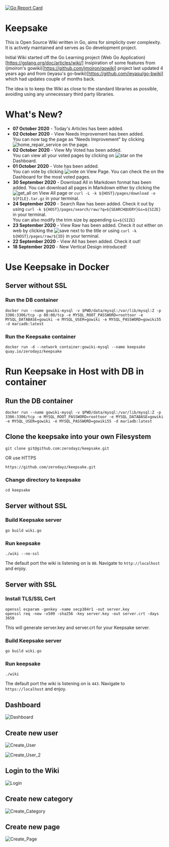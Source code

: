 [![Go Report Card](https://goreportcard.com/badge/github.com/zerodayz/keepsake)](https://goreportcard.com/report/github.com/zerodayz/keepsake)

# Keepsake
This is Open Source Wiki written in Go, aims for simplicity over complexity. It is actively maintained and serves as Go development project.

Initial Wiki started off the Go Learning project (Web Go Application)[https://golang.org/doc/articles/wiki/]
Insipiration of some features from (jmoiron's gowiki)[https://github.com/jmoiron/gowiki] project last updated 4 years ago and from (ieyasu's go-bwiki)[https://github.com/ieyasu/go-bwiki] which had updates couple of months back.

The idea is to keep the Wiki as close to the standard libraries as possible, avoiding using any unnecessary third party libraries.

# What's New?
- **07 October 2020** - Today's Articles has been added.
- **02 October 2020** - View Needs Improvement has been added.  
You can now tag the page as "Needs Improvement" by clicking ![home_repair_service](lib/icons/home_repair_service-24px.svg) on the page. 
- **02 October 2020** - View My Voted has been added.  
You can view all your voted pages by clicking on ![star](lib/icons/star-24px.svg) on the Dashboard. 
- **01 October 2020** - Vote has been added.  
You can vote by clicking ![vote](lib/icons/thumb_up_alt-24px.svg) on View Page. You can check the on the Dashboard for the most voted pages. 
- **30 September 2020** - Download All in Markdown format has been added. 
You can download all pages in Markdown either by clicking the ![get_all](lib/icons/get_app-24px.svg) on View All page or `curl -L -k ${HOST}/pages/download -o ${FILE}.tar.gz` in your terminal. 
- **24 September 2020** - Search Raw has been added. 
Check it out by using `curl -k ${HOST}/pages/search/raw/?q=${SEARCHQUERY}&s=${SIZE}` in your terminal.  
You can also modify the trim size by appending `&s=${SIZE}` 
- **23 September 2020** - View Raw has been added. 
Check it out either on web by clicking the ![save](lib/icons/save-24px.svg) next to the title or using `curl -k ${HOST}/pages/raw/${ID}` in your terminal. 
- **22 September 2020** - View All has been added. Check it out! 
- **18 September 2020** - New Vertical Design introduced!

# Use Keepsake in Docker
## Server without SSL
### Run the DB container
```
docker run --name gowiki-mysql -v $PWD/data/mysql:/var/lib/mysql:Z -p 3306:3306/tcp -p 80:80/tcp -e MYSQL_ROOT_PASSWORD=roottoor -e MYSQL_DATABASE=gowiki -e MYSQL_USER=gowiki -e MYSQL_PASSWORD=gowiki55 -d mariadb:latest
```
### Run the Keepsake container
```
docker run -d --network container:gowiki-mysql --name keepsake quay.io/zerodayz/keepsake
```

# Run Keepsake in Host with DB in container
## Run the DB container
```
docker run --name gowiki-mysql -v $PWD/data/mysql:/var/lib/mysql:Z -p 3306:3306/tcp -e MYSQL_ROOT_PASSWORD=roottoor -e MYSQL_DATABASE=gowiki -e MYSQL_USER=gowiki -e MYSQL_PASSWORD=gowiki55 -d mariadb:latest
```

## Clone the keepsake into your own Filesystem
~~~
git clone git@github.com:zerodayz/keepsake.git
~~~
OR use HTTPS
~~~
https://github.com/zerodayz/keepsake.git
~~~

### Change directory to keepsake
~~~
cd keepsake
~~~
## Server without SSL
### Build Keepsake server
~~~
go build wiki.go
~~~

### Run keepsake
~~~
./wiki --no-ssl
~~~

The default port the wiki is listening on is `80`.
Navigate to `http://localhost` and enjoy.

## Server with SSL
### Install TLS/SSL Cert
~~~
openssl ecparam -genkey -name secp384r1 -out server.key
openssl req -new -x509 -sha256 -key server.key -out server.crt -days 3650
~~~
This will generate server.key and server.crt for your Keepsake server.

### Build Keepsake server
~~~
go build wiki.go
~~~

### Run keepsake
~~~
./wiki
~~~

The default port the wiki is listening on is `443`.
Navigate to `https://localhost` and enjoy.

## Dashboard
![Dashboard](screenshots/Dashboard.png)

## Create new user
![Create_User](screenshots/Create_User.png)

![Create_User_2](screenshots/Create_User_2.png)

## Login to the Wiki
![Login](screenshots/Login.png)

## Create new category
![Create_Category](screenshots/Create_Category.png)

## Create new page
![Create_Page](screenshots/Create_Page.png)

